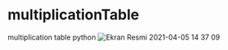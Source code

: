 # multiplicationTable
multiplication table python
![Ekran Resmi 2021-04-05 14 37 09](https://user-images.githubusercontent.com/24410504/113570152-73253100-961c-11eb-8576-1cd4030085e8.png)
